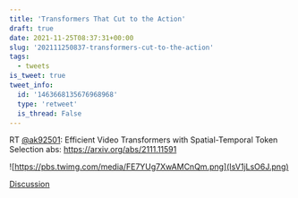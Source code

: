 ```yaml
---
title: 'Transformers That Cut to the Action'
draft: true
date: 2021-11-25T08:37:31+00:00
slug: '202111250837-transformers-cut-to-the-action'
tags:
  - tweets
is_tweet: true
tweet_info:
  id: '1463668135676968968'
  type: 'retweet'
  is_thread: False
---
```




RT [@ak92501](https://x.com/ak92501): Efficient Video Transformers with Spatial-Temporal Token Selection
abs: <https://arxiv.org/abs/2111.11591> 

![https://pbs.twimg.com/media/FE7YUg7XwAMCnQm.png](IsV1jLsO6J.png)

[Discussion](https://x.com/sytelus/status/1463668135676968968)
